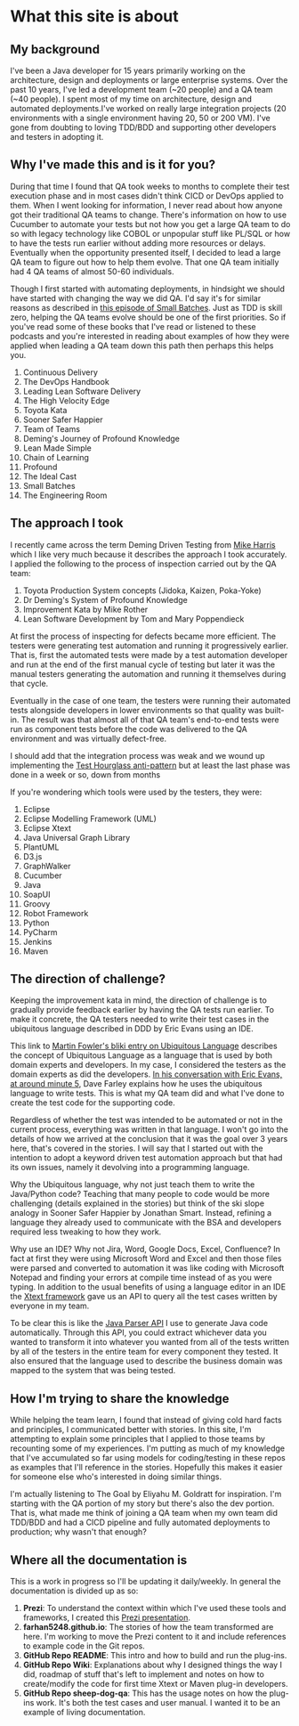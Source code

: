 # What this site is about

## My background

I've been a Java developer for 15 years primarily working on the architecture, design and deployments or large enterprise systems. 
Over the past 10 years, I've led a development team (~20 people) and a QA team (~40 people). 
I spent most of my time on architecture, design and automated deployments.I've worked on really large integration projects (20 environments with a single environment having 20, 50 or 200 VM). 
I've gone from doubting to loving TDD/BDD and supporting other developers and testers in adopting it. 

## Why I've made this and is it for you?

During that time I found that QA took weeks to months to complete their test execution phase and in most cases didn't think CICD or DevOps applied to them.
When I went looking for information, I never read about how anyone got their traditional QA teams to change.
There's information on how to use Cucumber to automate your tests but not how you get a large QA team to do so with legacy technology like COBOL or unpopular stuff like PL/SQL or how to have the tests run earlier without adding more resources or delays.
Eventually when the opportunity presented itself, I decided to lead a large QA team to figure out how to help them evolve. 
That one QA team initially had 4 QA teams of almost 50-60 individuals.

Though I first started with automating deployments, in hindsight we should have started with changing the way we did QA.
I'd say it's for similar reasons as described in [this episode of Small Batches](https://smallbatches.fm/107). 
Just as TDD is skill zero, helping the QA teams evolve should be one of the first priorities.
So if you've read some of these books that I've read or listened to these podcasts and you're interested in reading about examples of how they were applied when leading a QA team down this path then perhaps this helps you.

1. Continuous Delivery
2. The DevOps Handbook
3. Leading Lean Software Delivery
4. The High Velocity Edge
5. Toyota Kata
6. Sooner Safer Happier
7. Team of Teams
8. Deming's Journey of Profound Knowledge
9. Lean Made Simple
10. Chain of Learning
11. Profound
12. The Ideal Cast
13. Small Batches
14. The Engineering Room

## The approach I took

I recently came across the term Deming Driven Testing from [Mike Harris](https://testandanalysis.home.blog/) which I like very much because it describes the approach I took accurately.
I applied the following to the process of inspection carried out by the QA team:

1. Toyota Production System concepts (Jidoka, Kaizen, Poka-Yoke)
2. Dr Deming's System of Profound Knowledge
3. Improvement Kata by Mike Rother
4. Lean Software Development by Tom and Mary Poppendieck

At first the process of inspecting for defects became more efficient. 
The testers were generating test automation and running it progressively earlier.
That is, first the automated tests were made by a test automation developer and run at the end of the first manual cycle of testing but later it was the manual testers generating the automation and running it themselves during that cycle.

Eventually in the case of one team, the testers were running their automated tests alongside developers in lower environments so that quality was built-in. 
The result was that almost all of that QA team's end-to-end tests were run as component tests before the code was delivered to the QA environment and was virtually defect-free.

I should add that the integration process was weak and we wound up implementing the [Test Hourglass anti-pattern](https://testing.googleblog.com/2020/11/fixing-test-hourglass.html) but at least the last phase was done in a week or so, down from months

If you're wondering which tools were used by the testers, they were:

1. Eclipse
2. Eclipse Modelling Framework (UML)
3. Eclipse Xtext
4. Java Universal Graph Library
5. PlantUML
6. D3.js
7. GraphWalker
8. Cucumber
9. Java
10. SoapUI
11. Groovy
12. Robot Framework
13. Python
14. PyCharm
15. Jenkins
16. Maven

## The direction of challenge?

Keeping the improvement kata in mind, the direction of challenge is to gradually provide feedback earlier by having the QA tests run earlier.
To make it concrete, the QA testers needed to write their test cases in the ubiquitous language described in DDD by Eric Evans using an IDE.

This link to [Martin Fowler's bliki entry on Ubiquitous Language](https://martinfowler.com/bliki/UbiquitousLanguage.html) describes the concept of Ubiquitous Language as a language that is used by both domain experts and developers. 
In my case, I considered the testers as the domain experts as did the developers. 
[In his conversation with Eric Evans, at around minute 5](https://youtube.com/clip/UgkxwDpbV3Wzrdz0mNow9cglz9_KJuxLmj25?si=6Sx67uKN7UoKukVM), Dave Farley explains how he uses the ubiquitous language to write tests. 
This is what my QA team did and what I've done to create the test code for the supporting code. 

Regardless of whether the test was intended to be automated or not in the current process, everything was written in that language.
I won't go into the details of how we arrived at the conclusion that it was the goal over 3 years here, that's covered in the stories.
I will say that I started out with the intention to adopt a keyword driven test automation approach but that had its own issues, namely it devolving into a programming language.

Why the Ubiquitous language, why not just teach them to write the Java/Python code?
Teaching that many people to code would be more challenging (details explained in the stories) but think of the ski slope analogy in Sooner Safer Happier by Jonathan Smart.
Instead, refining a language they already used to communicate with the BSA and developers required less tweaking to how they work.

Why use an IDE? Why not Jira, Word, Google Docs, Excel, Confluence? 
In fact at first they were using Microsoft Word and Excel and then those files were parsed and converted to automation it was like coding with Microsoft Notepad and finding your errors at compile time instead of as you were typing.
In addition to the usual benefits of using a language editor in an IDE the [Xtext framework](https://eclipse.dev/Xtext/) gave us an API to query all the test cases written by everyone in my team.

To be clear this is like the [Java Parser API](https://javaparser.org/) I use to generate Java code automatically.
Through this API, you could extract whichever data you wanted to transform it into whatever you wanted from all of the tests written by all of the testers in the entire team for every component they tested.
It also ensured that the language used to describe the business domain was mapped to the system that was being tested.

## How I'm trying to share the knowledge

While helping the team learn, I found that instead of giving cold hard facts and principles, I communicated better with stories.
In this site, I'm attempting to explain some principles that I applied to those teams by recounting some of my experiences.
I'm putting as much of my knowledge that I've accumulated so far using models for coding/testing in these repos as examples that I'll reference in the stories.
Hopefully this makes it easier for someone else who's interested in doing similar things.

I'm actually listening to The Goal by Eliyahu M. Goldratt for inspiration. 
I'm starting with the QA portion of my story but there's also the dev portion.
That is, what made me think of joining a QA team when my own team did TDD/BDD and had a CICD pipeline and fully automated deployments to production; why wasn't that enough?

## Where all the documentation is

This is a work in progress so I'll be updating it daily/weekly. In general the documentation is divided up as so:
1. **Prezi**: To understand the context within which I've used these tools and frameworks, I created this [Prezi presentation](https://prezi.com/view/yNpSiGMbioX8lNp5tS2q/). 
2. **farhan5248.github.io**: The stories of how the team transformed are here. I'm working to move the Prezi content to it and include references to example code in the Git repos.
3. **GitHub Repo README**: This intro and how to build and run the plug-ins.
4. **GitHub Repo Wiki**: Explanations about why I designed things the way I did, roadmap of stuff that's left to implement and notes on how to create/modify the code for first time Xtext or Maven plug-in developers.
5. **GitHub Repo sheep-dog-qa**: This has the usage notes on how the plug-ins work. It's both the test cases and user manual. I wanted it to be an example of living documentation.
